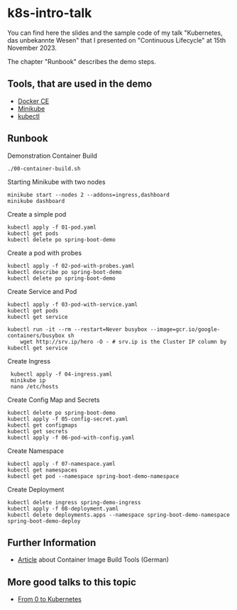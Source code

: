 # k8s-intro-talk

You can find here the slides and the sample code of my talk "Kubernetes, das unbekannte Wesen" that I presented on "Continuous Lifecycle" at 15th November 2023.

The chapter "Runbook" describes the demo steps.  


## Tools, that are used in the demo
- [Docker CE](https://docs.docker.com/get-started/overview/)
- [Minikube](https://minikube.sigs.k8s.io/docs/)
- [kubectl](https://kubernetes.io/docs/reference/kubectl/)

## Runbook

Demonstration Container Build
```shell
./00-container-build.sh
```

Starting Minikube with two nodes
```shell
minikube start --nodes 2 --addons=ingress,dashboard
minikube dashboard
```

Create a simple pod
```shell
kubectl apply -f 01-pod.yaml   
kubectl get pods     
kubectl delete po spring-boot-demo                                       
```

Create a pod with probes
```shell
kubectl apply -f 02-pod-with-probes.yaml  
kubectl describe po spring-boot-demo
kubectl delete po spring-boot-demo                                       
```

Create Service and Pod
```shell
kubectl apply -f 03-pod-with-service.yaml          
kubectl get pods
kubectl get service 

kubectl run -it --rm --restart=Never busybox --image=gcr.io/google-containers/busybox sh
	wget http://srv.ip/hero -O - # srv.ip is the Cluster IP column by kubectl get service                       
```

Create Ingress 
```shell
 kubectl apply -f 04-ingress.yaml
 minikube ip
 nano /etc/hosts
```

Create Config Map and Secrets
```shell
kubectl delete po spring-boot-demo 
kubectl apply -f 05-config-secret.yaml
kubectl get configmaps
kubectl get secrets
kubectl apply -f 06-pod-with-config.yaml
```

Create Namespace
```shell
kubectl apply -f 07-namespace.yaml
kubectl get namespaces
kubectl get pod --namespace spring-boot-demo-namespace
```

Create Deployment
```shell
kubectl delete ingress spring-demo-ingress
kubectl apply -f 08-deployment.yaml
kubectl delete deployments.apps --namespace spring-boot-demo-namespace spring-boot-demo-deploy
```


## Further Information
- [Article](https://www.informatik-aktuell.de/entwicklung/methoden/container-images-deep-dive-101-wege-zum-bauen-und-bereitstellen.html) about Container Image Build Tools (German)

## More good talks to this topic
- [From 0 to Kubernetes](https://media.ccc.de/v/froscon2023-2918-from_0_to_kubernetes)